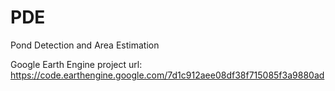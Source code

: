 # PDE
Pond Detection and Area Estimation

Google Earth Engine project url: https://code.earthengine.google.com/7d1c912aee08df38f715085f3a9880ad
